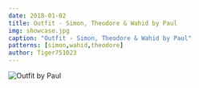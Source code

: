 ```yaml
---
date: 2018-01-02
title: Outfit - Simon, Theodore & Wahid by Paul
img: showcase.jpg
caption: "Outfit - Simon, Theodore & Wahid by Paul"
patterns: [simon,wahid,theodore]
author: Tiger751023
---
```

![Outfit by Paul](/img/showcase/outfit-wahid-theodore-simon-by-paul/high_back.jpg)
